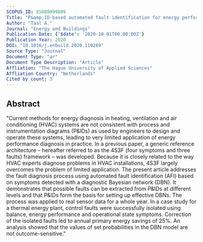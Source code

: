 ```yaml
---
SCOPUS_ID: 85088099809
Title: "P&amp;ID-based automated fault identification for energy performance diagnosis in HVAC systems: 4S3F method, development of DBN models and application to an ATES system"
Author: "Taal A."
Journal: "Energy and Buildings"
Publication Date: {'$date': '2020-10-01T00:00:00Z'}
Publication Year: 2020
DOI: "10.1016/j.enbuild.2020.110289"
Source Type: "Journal"
Document Type: "ar"
Document Type Description: "Article"
Affliation: "The Hague University of Applied Sciences"
Affliation Country: "Netherlands"
Cited by count: 3
---
```


## Abstract
"Current methods for energy diagnosis in heating, ventilation and air conditioning (HVAC) systems are not consistent with process and instrumentation diagrams (P&IDs) as used by engineers to design and operate these systems, leading to very limited application of energy performance diagnosis in practice. In a previous paper, a generic reference architecture – hereafter referred to as the 4S3F (four symptoms and three faults) framework – was developed. Because it is closely related to the way HVAC experts diagnose problems in HVAC installations, 4S3F largely overcomes the problem of limited application. The present article addresses the fault diagnosis process using automated fault identification (AFI) based on symptoms detected with a diagnostic Bayesian network (DBN). It demonstrates that possible faults can be extracted from P&IDs at different levels and that P&IDs form the basis for setting up effective DBNs. The process was applied to real sensor data for a whole year. In a case study for a thermal energy plant, control faults were successfully isolated using balance, energy performance and operational state symptoms. Correction of the isolated faults led to annual primary energy savings of 25%. An analysis showed that the values of set probabilities in the DBN model are not outcome-sensitive."
